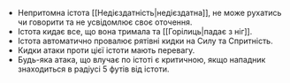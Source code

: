 * Непритомна істота [[Недієздатність|недієздатна]], не може рухатись чи говорити та не усвідомлює своє оточення.
* Істота кидає все, що вона тримала та [[Горілиць|падає з ніг]].
* Істота автоматично провалює рятівні кидки на Силу та Спритність.
* Кидки атаки проти цієї істоти мають перевагу.
* Будь-яка атака, що влучає по істоті є критичною, якщо нападник знаходиться в радіусі 5 футів від істоти.